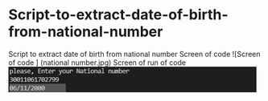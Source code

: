 # Script-to-extract-date-of-birth-from-national-number
Script to extract date of birth from national number 
Screen of code
![Screen of code ] (national number.jpg)
Screen of run of code
![Screen of run of code ](Run.jpg)

